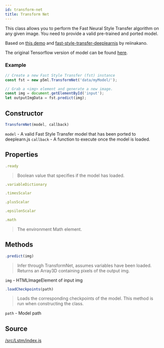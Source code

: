 ```yaml
---
id: transform-net
title: Transform Net
---
```


This class allows you to perform the Fast Neural Style Transfer algorithm on any given image. You need to provide a valid pre-trained and ported model. 

Based on [this demo](https://github.com/PAIR-code/deeplearnjs/tree/0608feadbd897bca6ec7abf3340515fe5f2de1c2/demos/fast-style-transfer)
and [fast-style-transfer-deeplearnjs](https://github.com/reiinakano/fast-style-transfer-deeplearnjs) by reiinakano.

The original Tensorflow version of model can be found [here](https://github.com/lengstrom/fast-style-transfer).

### Example

```javascript
// Create a new Fast Style Transfer (fst) instance
const fst = new p5ml.TransformNet('data/myModel/');

// Grab a <img> element and generate a new image.
const img = document.getElementById('input');
let outputImgData = fst.predict(img);
```

## Constructor
  ```javascript
  TransformNet(model, callback)
  ```
  `model` - A valid Fast Style Transfer model that has been ported to deeplearn.js
  `callback` - A function to execute once the model is loaded.

## Properties

  ```javascript
  .ready
  ```
  > Boolean value that specifies if the model has loaded.

  ```javascript
  .variableDictionary
  ```
  > 

  ```javascript
  .timesScalar
  ```
  > 

  ```javascript
  .plusScalar
  ```
  > 

  ```javascript
  .epsilonScalar
  ```
  > 

  ```javascript
  .math
  ```
  > The environment Math element.

## Methods

  ```javascript
  .predict(img)
  ```
  > Infer through TransformNet, assumes variables have been loaded. Returns an Array3D containing pixels of the output img.

  `img` -  HTMLImageElement of input img

  ```javascript
  .loadCheckpoints(path)
  ```
  > Loads the corresponding checkpoints of the model. This method is run when constructing the class.

  `path` - Model path

## Source

[/src/Lstm/index.js](https://github.com/ITPNYU/p5-deeplearn-js/blob/master/src/Lstm/index.js)
